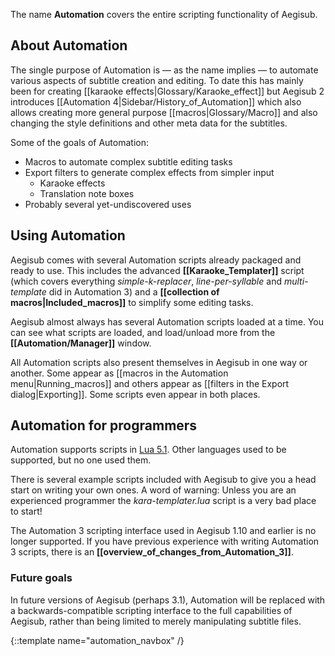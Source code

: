 The name **Automation** covers the entire scripting functionality of Aegisub.

## About Automation  ##
The single purpose of Automation is — as the name implies — to automate various
aspects of subtitle creation and editing. To date this has mainly been for
creating [[karaoke effects|Glossary/Karaoke_effect]] but Aegisub 2 introduces
[[Automation 4|Sidebar/History_of_Automation]] which also allows creating more
general purpose [[macros|Glossary/Macro]] and also changing the style
definitions and other meta data for the subtitles.

Some of the goals of Automation:

* Macros to automate complex subtitle editing tasks
* Export filters to generate complex effects from simpler input
  * Karaoke effects
  * Translation note boxes
* Probably several yet-undiscovered uses

## Using Automation  ##
Aegisub comes with several Automation scripts already packaged and ready to
use. This includes the advanced **[[Karaoke_Templater]]** script (which covers
everything _simple-k-replacer_, _line-per-syllable_ and _multi-template_ did in
Automation 3) and a **[[collection of macros|Included_macros]]** to
simplify some editing tasks.

Aegisub almost always has several Automation scripts loaded at a time. You can
see what scripts are loaded, and load/unload more from the
**[[Automation/Manager]]** window.

All Automation scripts also present themselves in Aegisub in one way or
another. Some appear as [[macros in the Automation
menu|Running_macros]] and others appear as [[filters in the Export
dialog|Exporting]]. Some scripts even appear in both places.

## Automation for programmers  ##
Automation supports scripts in [Lua 5.1](http://www.lua.org). Other languages
used to be supported, but no one used them.

There is several example scripts included with Aegisub to give you a head start
on writing your own ones. A word of warning: Unless you are an experienced
programmer the _kara-templater.lua_ script is a very bad place to start!

The Automation 3 scripting interface used in Aegisub 1.10 and earlier is no
longer supported. If you have previous experience with writing Automation 3
scripts, there is an **[[overview_of_changes_from_Automation_3]]**.

### Future goals  ###
In future versions of Aegisub (perhaps 3.1), Automation will be replaced with a
backwards-compatible scripting interface to the full capabilities of Aegisub,
rather than being limited to merely manipulating subtitle files.

{::template name="automation_navbox" /}
